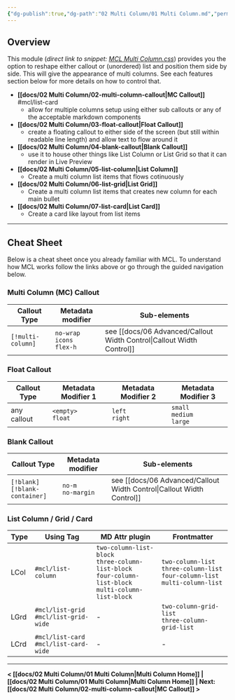 ```yaml
---
{"dg-publish":true,"dg-path":"02 Multi Column/01 Multi Column.md","permalink":"/02-multi-column/01-multi-column/","title":"Multi Column","noteIcon":"","updated":"2023-11-11T15:12:34.262+08:00"}
---
```



## Overview

This module (*direct link to snippet: [MCL Multi Column.css](https://github.com/efemkay/obsidian-modular-css-layout/blob/main/MCL%20Multi%20Column.css)*) provides you the option to reshape either callout or (unordered) list and position them side by side. This will give the appearance of multi columns. See each features section below for more details on how to control that.

- **[[docs/02 Multi Column/02-multi-column-callout\|MC Callout]]**  #mcl/list-card
	- allow for multiple columns setup using either sub callouts or any of the acceptable markdown components
- **[[docs/02 Multi Column/03-float-callout\|Float Callout]]** 
	- create a floating callout to either side of the screen (but still within readable line length) and allow text to flow around it
- **[[docs/02 Multi Column/04-blank-callout\|Blank Callout]]** 
	- use it to house other things like List Column or List Grid so that it can render in Live Preview
- **[[docs/02 Multi Column/05-list-column\|List Column]]**
	- Create a multi column list items that flows cotinuously
- **[[docs/02 Multi Column/06-list-grid\|List Grid]]** 
	- Create a multi column list items that creates new column for each main bullet
- **[[docs/02 Multi Column/07-list-card\|List Card]]** 
	- Create a card like layout from list items

---

## Cheat Sheet

Below is a cheat sheet once you already familiar with MCL. To understand how MCL works follow the links above or go through the guided navigation below.

### Multi Column (MC) Callout
| Callout Type      | Metadata modifier                  | Sub-elements                  |
| ----------------- | ---------------------------------- | ----------------------------- |
| `[!multi-column]` | `no-wrap` <br>`icons` <br>`flex-h` | see [[docs/06 Advanced/Callout Width Control\|Callout Width Control]] |

### Float Callout
| Callout Type | Metadata Modifier 1    | Metadata Modifier 2 | Metadata Modifier 3                |
| ------------ | ---------------------- | ------------------- | ---------------------------------- |
| any callout  | `<empty>`  <br>`float` | `left`  <br>`right` | `small`  <br>`medium`  <br>`large` |

### Blank Callout
| Callout Type      | Metadata modifier                  | Sub-elements                  |
| ----------------- | ---------------------------------- | ----------------------------- |
| `[!blank]` <br>`[!blank-container]` | `no-m` <br>`no-margin` | see [[docs/06 Advanced/Callout Width Control\|Callout Width Control]] |


### List Column / Grid / Card
| Type | Using Tag                                   | MD Attr plugin                                                                                                      | Frontmatter                                                                                 |
| ---- | ------------------------------------------- | ------------------------------------------------------------------------------------------------------------------- | ------------------------------------------------------------------------------------------- |
| LCol | `#mcl/list-column`                          | `two-column-list-block`  <br>`three-column-list-block`  <br>`four-column-list-block`  <br>`multi-column-list-block` | `two-column-list`  <br>`three-column-list`  <br>`four-column-list`  <br>`multi-column-list` |
| LGrd | `#mcl/list-grid`  <br>`#mcl/list-grid-wide` | -                                                                                                                   | `two-column-grid-list`  <br>`three-column-grid-list`                                        |
| LCrd | `#mcl/list-card`  <br>`#mcl/list-card-wide` | -                                                                                                                   | -                                                                                           |


---

**< [[docs/02 Multi Column/01 Multi Column\|Multi Column Home]] | [[docs/02 Multi Column/01 Multi Column\|Multi Column Home]] | Next: [[docs/02 Multi Column/02-multi-column-callout\|MC Callout]] >** 